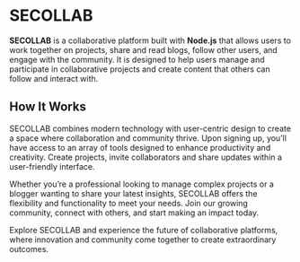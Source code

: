 # SECOLLAB

**SECOLLAB** is a collaborative platform built with **Node.js** that allows users to work together on projects, share and read blogs, follow other users, and engage with the community. It is designed to help users manage and participate in collaborative projects and create content that others can follow and interact with.


## How It Works

SECOLLAB combines modern technology with user-centric design to create a space where collaboration and community thrive. Upon signing up, you’ll have access to an array of tools designed to enhance productivity and creativity. Create projects, invite collaborators and  share updates within a user-friendly interface.

Whether you’re a professional looking to manage complex projects or a blogger wanting to share your latest insights, SECOLLAB offers the flexibility and functionality to meet your needs. Join our growing community, connect with others, and start making an impact today.

Explore SECOLLAB and experience the future of collaborative platforms, where innovation and community come together to create extraordinary outcomes.

